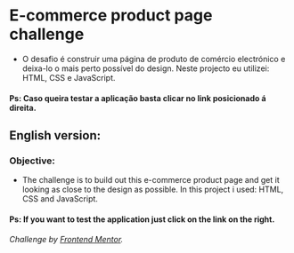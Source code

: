 # E-commerce product page challenge

* O desafio é construir uma página de produto de comércio electrónico e deixa-lo o mais perto possível do design. Neste projecto eu utilizei: HTML, CSS e JavaScript.

#### Ps: Caso queira testar a aplicação basta clicar no link posicionado á direita.

## English version:
### Objective:
* The challenge is to build out this e-commerce product page and get it looking as close to the design as possible. In this project i used: HTML, CSS and JavaScript.

#### Ps: If you want to test the application just click on the link on the right.

###### Challenge by <a href="https://www.frontendmentor.io?ref=challenge" target="_blank">Frontend Mentor</a>. 
